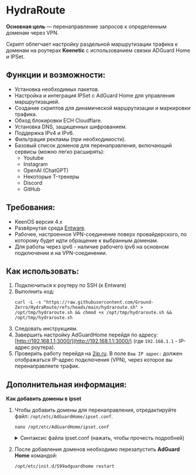 # HydraRoute

**Основная цель** — перенаправление запросов к определенным доменам через VPN.

Скрипт облегчает настройку раздельной маршрутизации трафика к доменам на роутерах **Keenetic** с использованием связки ADGuard Home и IPSet.

## Функции и возможности:
- Установка необходимых пакетов.
- Настройка и интеграция IPSet с AdGuard Home для управления маршрутизацией.
- Создание скриптов для динамической маршрутизации и маркировки трафика.
- Обход блокировки ECH Cloudflare.
- Установка DNS, защищенных шифрованием.
- Поддержка IPv4 и IPv6.
- Фильтрация рекламы (при необходимости).
- Базовый список доменов для перенаправления, включающий сервисы (можно легко расширять):
  - Youtube
  - Instagram
  - OpenAI (ChatGPT)
  - Некоторые T-трекеры
  - Discord
  - GitHub

## Требования:
- KeenOS версия 4.х
- Развёрнутая среда [Entware](https://help.keenetic.com/hc/ru/articles/360021214160-Установка-системы-пакетов-репозитория-Entware-на-USB-накопитель).
- Рабочее, настроенное VPN-соединение поверх провайдерского, по которому будет идти обращение к выбранным доменам.
- Для работы через ipv6 - наличие рабочего ipv6 на основном подключении и на VPN-соединении.

## Как использовать:
1. Подключиться к роутеру по SSH (к Entware)
2. Выполнить код:
	```
	curl -L -s "https://raw.githubusercontent.com/Ground-Zerro/HydraRoute/refs/heads/main/hydraroute.sh" > /opt/tmp/hydraroute.sh && chmod +x /opt/tmp/hydraroute.sh && /opt/tmp/hydraroute.sh
	```
3. Следовать инструкциям.
4. Завершить настройку AdGuardHome перейдя по адресу: [http://192.168.1.1:3000/](http://192.168.1.1:3000/) (где `192.168.1.1` - IP-адрес роутера).
5. Проверить работу перейдя на [2ip.ru](https://2ip.ru/). В поле `Ваш IP адрес:` должен отображаться IP-адрес подключения (VPN), через которое вы перенаправляете трафик.

## Дополнительная информация:
**Как добавить домены в ipset**
1. Чтобы добавить домены для перенаправления, отредактируйте файл: `/opt/etc/AdGuardHome/ipset.conf`.
	```
	nano /opt/etc/AdGuardHome/ipset.conf
	```
 
   <details>
   <summary>Синтаксис файла ipset.conf (нажать, чтобы прочесть подробней)</summary>
   
	```
	intel.com,2ip.ru/bypass,bypass6
	instagram.com,cdninstagram.com/bypass,bypass6
	openai.com,chatgpt.com/bypass,bypass6
	```
   
	- В левой части через запятую указаны домены, требующие обхода.
	- Справа после слэша — ipset, в который AGH складывает результаты разрешения DNS-имён. В примере указаны создаваемые скриптом `ipset` для IPv4 и IPv6: `/bypass,bypass6`
	- Можно указать всё в одну строчку, можно разделить логически на несколько строк как в примере.
	- Домены третьего уровня и выше включаются сами, т.е. указание `intel.com` включает также `www.intel.com`, `download.intel.com` и прочее.
	- В примере добавлен «сигнальный» сервис [2ip.ru](https://2ip.ru/), для проверки работоспособности решения, показывающий IP-адрес туннеля (VPN), через которое вы перенаправите трафик.
   </details>

2. После добавления доменов необходимо перезапустить **AdGuard Home** командой:
	```
	/opt/etc/init.d/S99adguardhome restart
	```
